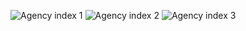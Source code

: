 ![Agency index 1](https://github.com/chrdaniel/mini-projects-Web-Development/assets/67146212/d05a9ca3-fb02-46bc-8d07-2ffb215645c4)
![Agency index 2](https://github.com/chrdaniel/mini-projects-Web-Development/assets/67146212/9f5a322a-ba5d-4dd3-8836-5f3acb11f5c3)
![Agency index 3](https://github.com/chrdaniel/mini-projects-Web-Development/assets/67146212/c840f917-558d-493a-8216-1f96e2484d1b)
